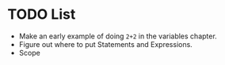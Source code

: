 # TODO List

- Make an early example of doing `2+2`
  in the variables chapter.
- Figure out where to put Statements
  and Expressions.
- Scope
